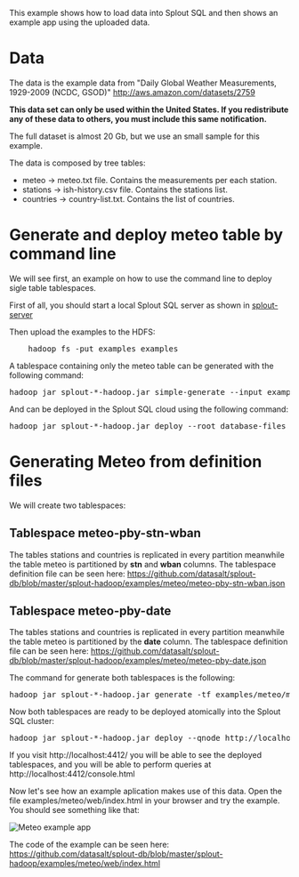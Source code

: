 This example shows how to load data into Splout SQL and then shows an example app using the uploaded data. 

Data
=====
The data is the example data from "Daily Global Weather Measurements, 1929-2009 (NCDC,
GSOD)" http://aws.amazon.com/datasets/2759

**This data set can only be used within the United States. If you redistribute 
any of these data to others, you must include this same notification.**

The full dataset is almost 20 Gb, but we use an small sample for this example.

The data is composed by tree tables:

* meteo -> meteo.txt file. Contains the measurements per each station.
* stations -> ish-history.csv file. Contains the stations list.
* countries -> country-list.txt. Contains the list of countries.

Generate and deploy meteo table by command line
=====================================
We will see first, an example on how to use the command line to deploy sigle table tablespaces.

First of all, you should start a local Splout SQL server as shown in [splout-server](https://github.com/datasalt/splout-db/tree/master/splout-server)

Then upload the examples to the HDFS:
<pre>
	hadoop fs -put examples examples
</pre>

A tablespace containing only the meteo table can be generated with the following command:

<pre>
hadoop jar splout-*-hadoop.jar simple-generate --input examples/meteo/meteo.txt --output database-files --tablespace meteo_table --table meteo --schema "stn:int,wban:int,year:int,month:int,day:int,date:int,temp:double,temp_observations:int,dewp:double,dewp_observations:int,slp:double,slp_observations:int,stp:double,stp_observations:int,visib:double,visib_observations:int,wdsp:double,wdsp_observations:int,mxspd:double,gust:double,max:double,max_flag:string,min:double,min_flag:string,prcp:double,prcp_flag:string,sndp:double,frshtt:int" --partitionby stn,wban --partitions 4 --skipheading --fixedwidthfields "0,5,7,11,14,17,18,19,20,21,14,21,24,29,31,32,35,40,42,43,46,51,53,54,57,62,64,65,68,72,74,75,78,82,84,85,88,92,95,99,102,107,108,108,110,115,116,116,118,122,123,123,125,129,132,137" 
</pre>

And can be deployed in the Splout SQL cloud using the following command:

<pre>
hadoop jar splout-*-hadoop.jar deploy --root database-files --tablespaces meteo_table --replication 2 --qnode http://localhost:4412
</pre>

Generating Meteo from definition files
===========================

We will create two tablespaces:

Tablespace meteo-pby-stn-wban
------------------------------

The tables stations and countries is replicated in every partition meanwhile the table meteo is partitioned by **stn** and **wban** columns. The tablespace definition file can be seen here: https://github.com/datasalt/splout-db/blob/master/splout-hadoop/examples/meteo/meteo-pby-stn-wban.json

Tablespace meteo-pby-date
-------------------------

The tables stations and countries is replicated in every partition meanwhile the table meteo is partitioned by the **date** column. The tablespace definition file can be seen here: https://github.com/datasalt/splout-db/blob/master/splout-hadoop/examples/meteo/meteo-pby-date.json

The command for generate both tablespaces is the following:

<pre>
hadoop jar splout-*-hadoop.jar generate -tf examples/meteo/meteo-pby-stn-wban.json -tf examples/meteo/meteo-pby-date.json -o database-files
</pre>

Now both tablespaces are ready to be deployed atomically into the Splout SQL cluster:

<pre>
hadoop jar splout-*-hadoop.jar deploy --qnode http://localhost:4412 --root database-files --tablespaces meteo-pby-stn-wban
</pre>

If you visit http://localhost:4412/ you will be able to see the deployed tablespaces, and you will be able to perform queries at http://localhost:4412/console.html

Now let's see how an example aplication makes use of this data. Open the file examples/meteo/web/index.html in your browser and try the example. You should see something like that:

![Meteo example app](https://raw.github.com/datasalt/splout-db/master/splout-hadoop/examples/meteo/web/meteo-screenshot.png)

The code of the example can be seen here: https://github.com/datasalt/splout-db/blob/master/splout-hadoop/examples/meteo/web/index.html

